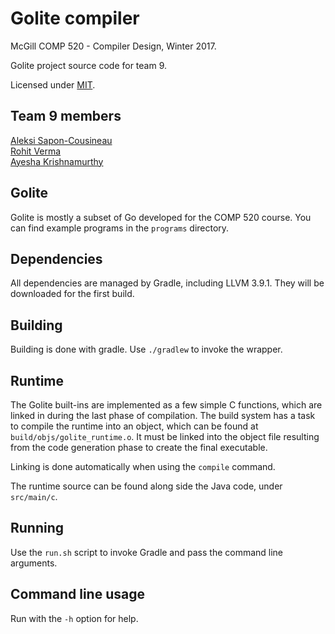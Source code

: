 # Golite compiler

McGill COMP 520 - Compiler Design, Winter 2017.

Golite project source code for team 9.

Licensed under [MIT](LICENSE.txt).

## Team 9 members

[Aleksi Sapon-Cousineau](https://github.com/DDoS)  
[Rohit Verma](https://github.com/RohitVMcGill)  
[Ayesha Krishnamurthy](https://github.com/ayeshakr)

## Golite

Golite is mostly a subset of Go developed for the COMP 520 course.
You can find example programs in the `programs` directory.

## Dependencies

All dependencies are managed by Gradle, including LLVM 3.9.1.
They will be downloaded for the first build.

## Building

Building is done with gradle. Use `./gradlew` to invoke the wrapper.

## Runtime

The Golite built-ins are implemented as a few simple C functions,
which are linked in during the last phase of compilation. The
build system has a task to compile the runtime into an object,
which can be found at `build/objs/golite_runtime.o`. It must
be linked into the object file resulting from the code generation
phase to create the final executable.

Linking is done automatically when using the `compile` command.

The runtime source can be found along side the Java code, under
`src/main/c`.

## Running

Use the `run.sh` script to invoke Gradle and pass the command line arguments.

## Command line usage

Run with the `-h` option for help.

